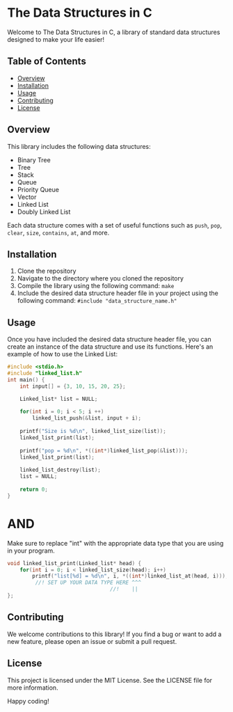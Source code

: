 # The Data Structures in C

Welcome to The Data Structures in C, a library of standard data structures designed to make your life easier! 

## Table of Contents
- [Overview](#overview)
- [Installation](#installation)
- [Usage](#usage)
- [Contributing](#contributing)
- [License](#license)

## Overview
This library includes the following data structures:
- Binary Tree
- Tree
- Stack
- Queue
- Priority Queue
- Vector
- Linked List
- Doubly Linked List

Each data structure comes with a set of useful functions such as `push`, `pop`, `clear`, `size`, `contains`, `at`, and more. 

## Installation
1. Clone the repository
2. Navigate to the directory where you cloned the repository
3. Compile the library using the following command: `make`
4. Include the desired data structure header file in your project using the following command: `#include "data_structure_name.h"`

## Usage
Once you have included the desired data structure header file, you can create an instance of the data structure and use its functions. Here's an example of how to use the Linked List:

```c
#include <stdio.h>
#include "linked_list.h"
int main() {
    int input[] = {3, 10, 15, 20, 25};

    Linked_list* list = NULL;
 
    for(int i = 0; i < 5; i ++)
    	linked_list_push(&list, input + i);
   
    printf("Size is %d\n", linked_list_size(list));
    linked_list_print(list);
    
    printf("pop = %d\n", *((int*)linked_list_pop(&list)));
    linked_list_print(list);
   
    linked_list_destroy(list);
    list = NULL;
 
    return 0;
}
```

# AND
Make sure to replace "int" with the appropriate data type that you are using in your program. 

```c
void linked_list_print(Linked_list* head) {
    for(int i = 0; i < linked_list_size(head); i++)
    	printf("list[%d] = %d\n", i, *((int*)linked_list_at(head, i)));
         //! SET UP YOUR DATA TYPE HERE ^^^
                                 //!    ||
};
```

## Contributing
We welcome contributions to this library! If you find a bug or want to add a new feature, please open an issue or submit a pull request.

## License
This project is licensed under the MIT License. See the LICENSE file for more information.


Happy coding!